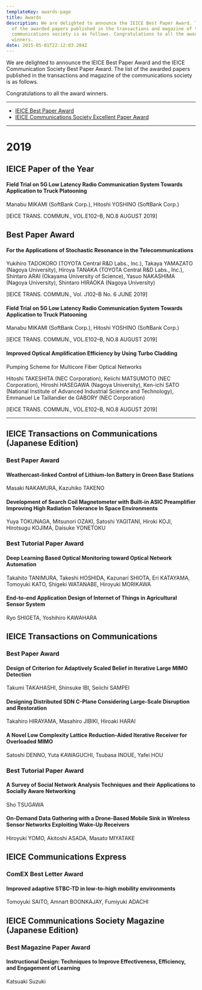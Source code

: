```yaml
---
templateKey: awards-page
title: Awards
description: We are delighted to announce the IEICE Best Paper Award. The list
  of the awarded papers published in the transactions and magazine of the
  communications society is as follows. Congratulations to all the award
  winners.
date: 2015-05-01T22:12:03.284Z
---
```

We are delighted to announce the IEICE Best Paper Award and the IEICE Communication Society Best Paper Award. The list of the awarded papers published in the transactions and magazine of the communications society is as follows. 

Congratulations to all the award winners.

---------------

- [IEICE Best Paper Award](https://www.ieice.org/eng_r/awards/new_honorary_members_award_winners.html?id=d)
- [IEICE Communications Society Excellent Paper Award](https://www.ieice.org/cs_r/eng/about/award/ronbun.html)

---------------

# 2019

## IEICE Paper of the Year

#### Field Trial on 5G Low Latency Radio Communication System Towards Application to Truck Platooning

Manabu MIKAMI (SoftBank Corp.), Hitoshi YOSHINO (SoftBank Corp.)

[IEICE TRANS. COMMUN., VOL.E102–B, NO.8 AUGUST 2019]

## Best Paper Award

#### For the Applications of Stochastic Resonance in the Telecommunications

Yukihiro TADOKORO (TOYOTA Central R&D Labs., Inc.), Takaya YAMAZATO (Nagoya University), Hiroya TANAKA (TOYOTA Central R&D Labs., Inc.), Shintaro ARAI (Okayama University of Science), Yasuo NAKASHIMA (Nagoya University), Shintaro HIRAOKA (Nagoya University)

[IEICE TRANS. COMMUN., Vol. J102–B No. 6 JUNE 2019]

#### Field Trial on 5G Low Latency Radio Communication System Towards Application to Truck Platooning

Manabu MIKAMI (SoftBank Corp.), Hitoshi YOSHINO (SoftBank Corp.)

[IEICE TRANS. COMMUN., VOL.E102–B, NO.8 AUGUST 2019]


#### Improved Optical Amplification Efficiency by Using Turbo Cladding
Pumping Scheme for Multicore Fiber Optical Networks

Hitoshi TAKESHITA (NEC Corporation), Keiichi MATSUMOTO (NEC Corporation), Hiroshi HASEGAWA (Nagoya University), Ken-ichi SATO (National Institute of Advanced Industrial Science and Technology), Emmanuel Le Taillandier de GABORY (NEC Corporation)

[IEICE TRANS. COMMUN., VOL.E102–B, NO.8 AUGUST 2019]

-------------

## IEICE Transactions on Communications (Japanese Edition)

### Best Paper Award

#### Weathercast-linked Control of Lithium-Ion Battery in Green Base Stations

Masaki NAKAMURA, Kazuhiko TAKENO

#### Development of Search Coil Magnetometer with Built-in ASIC Preamplifier Improving High Radiation Tolerance In Space Environments

Yuya TOKUNAGA, Mitsunori OZAKI, Satoshi YAGITANI, Hiroki KOJI, Hirotsugu KOJIMA, Daisuke YONETOKU

### Best Tutorial Paper Award

#### Deep Learning Based Optical Monitoring toward Optical Network Automation

Takahito TANIMURA, Takeshi HOSHIDA, Kazunari SHIOTA, Eri KATAYAMA, Tomoyuki KATO, Shigeki WATANABE, Hiroyuki MORIKAWA

#### End-to-end Application Design of Internet of Things in Agricultural Sensor System

Ryo SHIGETA, Yoshihiro KAWAHARA

## IEICE Transactions on Communications

### Best Paper Award

#### Design of Criterion for Adaptively Scaled Belief in Iterative Large MIMO Detection

Takumi TAKAHASHI, Shinsuke IBI, Seiichi SAMPEI

#### Designing Distributed SDN C-Plane Considering Large-Scale Disruption and Restoration

Takahiro HIRAYAMA, Masahiro JIBIKI, Hiroaki HARAI

#### A Novel Low Complexity Lattice Reduction-Aided Iterative Receiver for Overloaded MIMO

Satoshi DENNO, Yuta KAWAGUCHI, Tsubasa INOUE, Yafei HOU

### Best Tutorial Paper Award

#### A Survey of Social Network Analysis Techniques and their Applications to Socially Aware Networking

Sho TSUGAWA

#### On-Demand Data Gathering with a Drone-Based Mobile Sink in Wireless Sensor Networks Exploiting Wake-Up Receivers

Hiroyuki YOMO, Akitoshi ASADA, Masato MIYATAKE

## IEICE Communications Express

### ComEX Best Letter Award

#### Improved adaptive STBC-TD in low-to-high mobility environments

Tomoyuki SAITO, Amnart BOONKAJAY, Fumiyuki ADACHI

## IEICE Communications Society Magazine (Japanese Edition)

### Best Magazine Paper Award

#### Instructional Design: Techniques to Improve Effectiveness, Efficiency, and Engagement of Learning

Katsuaki Suzuki